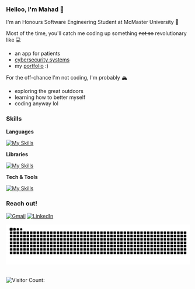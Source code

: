 ### Helloo, I'm Mahad 👋

I'm an Honours Software Engineering Student at McMaster University 🦅

Most of the time, you'll catch me coding up something ~~not so~~ revolutionary like 💻
- an app for patients
- [cybersecurity systems](https://github.com/mahadhsn/MacEngComp24)
- my [portfolio](https://www.mahadhssn.com) :)


For the off-chance I'm not coding, I'm probably 🏔️
- exploring the great outdoors
- learning how to better myself
- coding anyway lol

### Skills

**Languages**<p></p>
[![My Skills](https://skillicons.dev/icons?i=python,java,c,cpp,html,css,javascript,typescript,matlab,mysql,bash,latex,markdown)](https://skillicons.dev) <p></p>

**Libraries**<p></p>
[![My Skills](https://skillicons.dev/icons?i=tensorflow,tailwind,nodejs,django,react,express)](https://skillicons.dev) <p></p>

**Tech & Tools**<p></p>
[![My Skills](https://skillicons.dev/icons?i=windows,linux,vscode,pycharm,idea,anaconda,github,git,maven,vim,aws,notion,firebase)](https://skillicons.dev) <p></p>

### Reach out!
[![Gmail](https://skillicons.dev/icons?i=gmail)](mailto:mahadhassan.hello@gmail.com)
[![LinkedIn](https://skillicons.dev/icons?i=linkedin)](https://www.linkedin.com/in/mahad-hassan/)

<div align="center">
  <picture>
    <source media="(prefers-color-scheme: dark)" srcset="https://raw.githubusercontent.com/mahadhsn/mahadhsn/output/github-contribution-grid-snake.svg" />
    <source media="(prefers-color-scheme: light)" srcset="https://raw.githubusercontent.com/mahadhsn/mahadhsn/output/github-contribution-grid-snake.svg" />
    <img alt="github-snake" src="https://raw.githubusercontent.com/mahadhsn/mahadhsn/output/github-contribution-grid-snake.svg" />
  </picture>
</div>

<br>


![Visitor Count: ](https://komarev.com/ghpvc/?username=mahadhsn&color=red&abbreviated=true)
